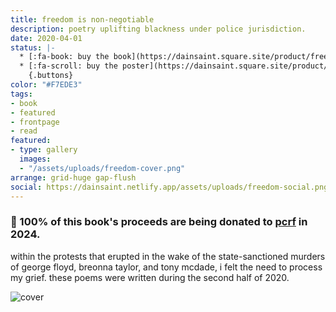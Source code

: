 ```yaml
---
title: freedom is non-negotiable
description: poetry uplifting blackness under police jurisdiction.
date: 2020-04-01
status: |-
  * [:fa-book: buy the book](https://dainsaint.square.site/product/freedom-is-non-negotiable/1?cs=true&cst=custom)
  * [:fa-scroll: buy the poster](https://dainsaint.square.site/product/freedom-poster/4?cs=true&cst=custom)
    {.buttons}
color: "#F7EDE3"
tags:
- book
- featured
- frontpage
- read
featured:
- type: gallery
  images:
  - "/assets/uploads/freedom-cover.png"
arrange: grid-huge gap-flush
social: https://dainsaint.netlify.app/assets/uploads/freedom-social.png
---
```


### 🍉 100% of this book's proceeds are being donated to [pcrf](https://pcrf.net) in 2024.

within the protests that erupted in the wake of the state-sanctioned murders of george floyd, breonna taylor, and tony mcdade, i felt the need to process my grief. these poems were written during the second half of 2020.

![cover](/assets/uploads/freedom-cover.jpg)